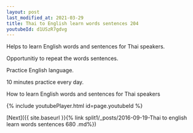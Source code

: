 ```yaml
---
layout: post
last_modified_at: 2021-03-29
title: Thai to English learn words sentences 204 
youtubeId: d1USzR7gdvg
---
```

 
 
Helps to learn English words and sentences for Thai speakers.

Opportunitiy to repeat the words sentences. 

Practice English language. 
 
10 minutes practice every day. 
 
How to learn English words and sentences for Thai speakers 
 
{% include youtubePlayer.html id=page.youtubeId %}
 
 
[Next]({{ site.baseurl }}{% link  split1/_posts/2016-09-19-Thai to english learn words sentences 680 .md%})
 
